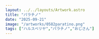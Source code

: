```yaml
---
layout: ../../layouts/Artwork.astro
title: "パラチノ"
date: "2025-09-21"
image: "/artworks/0582paratino.png"
tags: ["ハルスベリヤ","パラチノ","おじさん"]
---
```


